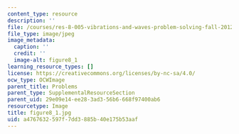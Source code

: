```yaml
---
content_type: resource
description: ''
file: /courses/res-8-005-vibrations-and-waves-problem-solving-fall-2012/a4767632597f7dd3885b40e175b53aaf_figure8_1.jpg
file_type: image/jpeg
image_metadata:
  caption: ''
  credit: ''
  image-alt: figure8_1
learning_resource_types: []
license: https://creativecommons.org/licenses/by-nc-sa/4.0/
ocw_type: OCWImage
parent_title: Problems
parent_type: SupplementalResourceSection
parent_uid: 29e09e14-ee28-3ad3-56b6-668f97400ab6
resourcetype: Image
title: figure8_1.jpg
uid: a4767632-597f-7dd3-885b-40e175b53aaf
---
```

